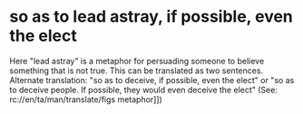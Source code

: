 
# so as to lead astray, if possible, even the elect
Here "lead astray" is a metaphor for persuading someone to believe something that is not true. This can be translated as two sentences. Alternate translation: "so as to deceive, if possible, even the elect" or "so as to deceive people. If possible, they would even deceive the elect" (See: rc://en/ta/man/translate/figs
metaphor]])